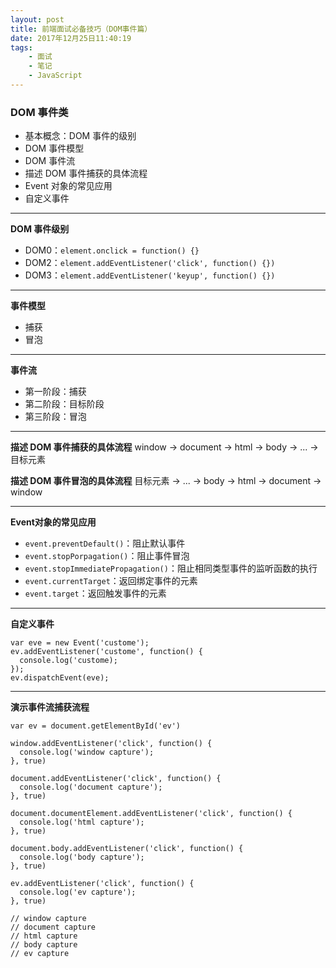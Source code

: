 ```yaml
---
layout: post
title: 前端面试必备技巧（DOM事件篇）
date: 2017年12月25日11:40:19
tags: 
    - 面试 
    - 笔记
    - JavaScript
---
```


### DOM 事件类
- 基本概念：DOM 事件的级别
- DOM 事件模型
- DOM 事件流
- 描述 DOM 事件捕获的具体流程
- Event 对象的常见应用
- 自定义事件

---

**DOM 事件级别**
- DOM0：`element.onclick = function() {}`
- DOM2：`element.addEventListener('click', function() {})`
- DOM3：`element.addEventListener('keyup', function() {})`

<!-- more -->

---

**事件模型**
- 捕获
- 冒泡

---

**事件流**
- 第一阶段：捕获
- 第二阶段：目标阶段
- 第三阶段：冒泡

---

**描述 DOM 事件捕获的具体流程**
window -> document -> html -> body -> ... -> 目标元素

**描述 DOM 事件冒泡的具体流程**
目标元素 -> ... -> body -> html -> document -> window

---

**Event对象的常见应用**
- `event.preventDefault()`：阻止默认事件
- `event.stopPorpagation()`：阻止事件冒泡
- `event.stopImmediatePropagation()`：阻止相同类型事件的监听函数的执行
- `event.currentTarget`：返回绑定事件的元素
- `event.target`：返回触发事件的元素

---

**自定义事件**
```
var eve = new Event('custome');  
ev.addEventListener('custome', function() {
  console.log('custome);
});
ev.dispatchEvent(eve);
```

---

**演示事件流捕获流程**
```
var ev = document.getElementById('ev')

window.addEventListener('click', function() {
  console.log('window capture');
}, true)

document.addEventListener('click', function() {
  console.log('document capture');
}, true)

document.documentElement.addEventListener('click', function() {
  console.log('html capture');
}, true)

document.body.addEventListener('click', function() {
  console.log('body capture');
}, true)

ev.addEventListener('click', function() {
  console.log('ev capture');
}, true)

// window capture
// document capture
// html capture
// body capture
// ev capture
```

